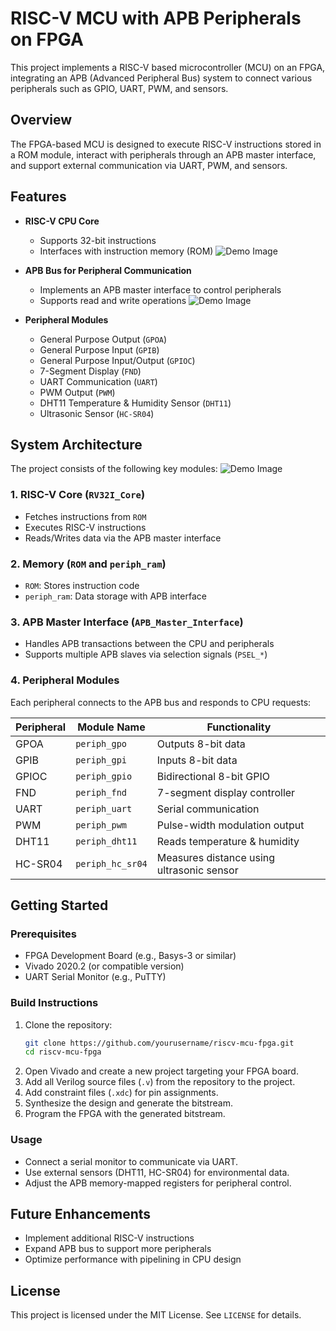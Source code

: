 # RISC-V MCU with APB Peripherals on FPGA

This project implements a RISC-V based microcontroller (MCU) on an FPGA, integrating an APB (Advanced Peripheral Bus) system to connect various peripherals such as GPIO, UART, PWM, and sensors.

## Overview
The FPGA-based MCU is designed to execute RISC-V instructions stored in a ROM module, interact with peripherals through an APB master interface, and support external communication via UART, PWM, and sensors.

## Features
- **RISC-V CPU Core**
  - Supports 32-bit instructions
  - Interfaces with instruction memory (ROM)
![Demo Image](Motion_detection_sobel_grayscale/demo/demo.png)

- **APB Bus for Peripheral Communication**
  - Implements an APB master interface to control peripherals
  - Supports read and write operations
 ![Demo Image](Motion_detection_sobel_grayscale/demo/demo.png)
- **Peripheral Modules**
  - General Purpose Output (`GPOA`)
  - General Purpose Input (`GPIB`)
  - General Purpose Input/Output (`GPIOC`)
  - 7-Segment Display (`FND`)
  - UART Communication (`UART`)
  - PWM Output (`PWM`)
  - DHT11 Temperature & Humidity Sensor (`DHT11`)
  - Ultrasonic Sensor (`HC-SR04`)

## System Architecture
The project consists of the following key modules:
![Demo Image](Motion_detection_sobel_grayscale/demo/demo.png)
### 1. **RISC-V Core (`RV32I_Core`)**
   - Fetches instructions from `ROM`
   - Executes RISC-V instructions
   - Reads/Writes data via the APB master interface

### 2. **Memory (`ROM` and `periph_ram`)**
   - `ROM`: Stores instruction code
   - `periph_ram`: Data storage with APB interface

### 3. **APB Master Interface (`APB_Master_Interface`)**
   - Handles APB transactions between the CPU and peripherals
   - Supports multiple APB slaves via selection signals (`PSEL_*`)

### 4. **Peripheral Modules**
Each peripheral connects to the APB bus and responds to CPU requests:

| Peripheral  | Module Name      | Functionality  |
|------------|----------------|---------------|
| GPOA       | `periph_gpo`    | Outputs 8-bit data |
| GPIB       | `periph_gpi`    | Inputs 8-bit data |
| GPIOC      | `periph_gpio`   | Bidirectional 8-bit GPIO |
| FND        | `periph_fnd`    | 7-segment display controller |
| UART       | `periph_uart`   | Serial communication |
| PWM        | `periph_pwm`    | Pulse-width modulation output |
| DHT11      | `periph_dht11`  | Reads temperature & humidity |
| HC-SR04    | `periph_hc_sr04` | Measures distance using ultrasonic sensor |

## Getting Started

### Prerequisites
- FPGA Development Board (e.g., Basys-3 or similar)
- Vivado 2020.2 (or compatible version)
- UART Serial Monitor (e.g., PuTTY)

### Build Instructions
1. Clone the repository:
   ```sh
   git clone https://github.com/yourusername/riscv-mcu-fpga.git
   cd riscv-mcu-fpga
   ```
2. Open Vivado and create a new project targeting your FPGA board.
3. Add all Verilog source files (`.v`) from the repository to the project.
4. Add constraint files (`.xdc`) for pin assignments.
5. Synthesize the design and generate the bitstream.
6. Program the FPGA with the generated bitstream.

### Usage
- Connect a serial monitor to communicate via UART.
- Use external sensors (DHT11, HC-SR04) for environmental data.
- Adjust the APB memory-mapped registers for peripheral control.

## Future Enhancements
- Implement additional RISC-V instructions
- Expand APB bus to support more peripherals
- Optimize performance with pipelining in CPU design

## License
This project is licensed under the MIT License. See `LICENSE` for details.
